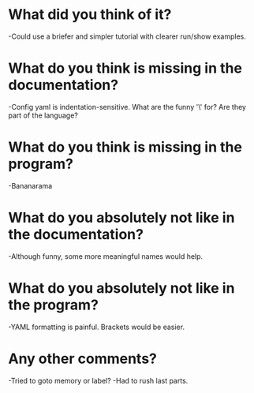 # What did you think of it?
-Could use a briefer and simpler tutorial with clearer run/show examples.

# What do you think is missing in the documentation?
-Config yaml is indentation-sensitive. What are the funny '\\' for? Are they part of the language?

# What do you think is missing in the program?
-Bananarama

# What do you absolutely not like in the documentation?
-Although funny, some more meaningful names would help.

# What do you absolutely not like in the program?
-YAML formatting is painful. Brackets would be easier.

# Any other comments?
-Tried to goto memory or label?
-Had to rush last parts.
